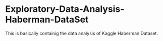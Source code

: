 # Exploratory-Data-Analysis-Haberman-DataSet
This is basically containig the data analysis of Kaggle Haberman Dataset.
